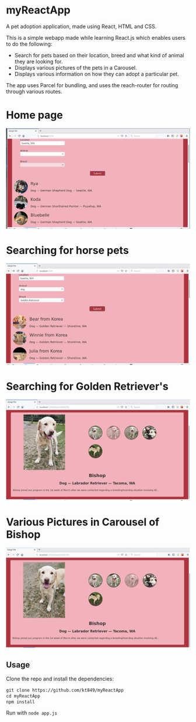# myReactApp
A pet adoption application, made using React, HTML and CSS.


This is a simple webapp made while learning React.js which enables users to do the following:
- Search for pets based on their location, breed and what kind of animal they are looking for.
- Displays various pictures of the pets in a Carousel.
- Displays various information on how they can adopt a particular pet.

The app uses Parcel for bundling, and uses the reach-router for routing through various routes.

# Home page
![alt text](https://github.com/kt849/myReactApp/blob/master/scrots/scrot1.png)
# Searching for horse pets
![alt text](https://github.com/kt849/myReactApp/blob/master/scrots/scrot2.png)
# Searching for Golden Retriever's
![alt text](https://github.com/kt849/myReactApp/blob/master/scrots/scrot3.png)
# Various Pictures in Carousel of Bishop
![alt text](https://github.com/kt849/myReactApp/blob/master/scrots/scrot4.png)





## Usage
Clone the repo and install the dependencies:

```
git clone https://github.com/kt849/myReactApp
cd myReactApp
npm install
```

Run with `node app.js`

